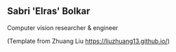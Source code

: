 ## Sabri 'Elras' Bolkar  
Computer vision researcher & engineer

(Template from Zhuang Liu https://liuzhuang13.github.io/)
